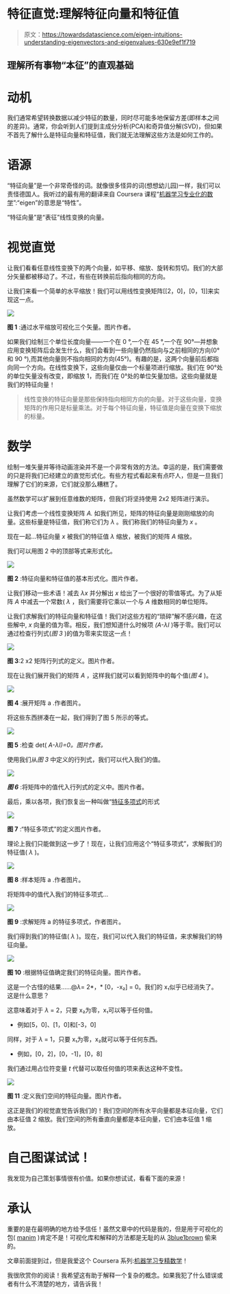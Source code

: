 # 特征直觉:理解特征向量和特征值

> 原文：<https://towardsdatascience.com/eigen-intuitions-understanding-eigenvectors-and-eigenvalues-630e9ef1f719>

## 理解所有事物“本征”的直观基础

# 动机

我们通常希望转换数据以减少特征的数量，同时尽可能多地保留方差(即样本之间的差异)。通常，你会听到人们提到主成分分析(PCA)和奇异值分解(SVD)，但如果不首先了解什么是特征向量和特征值，我们就无法理解这些方法是如何工作的。

# 语源

“特征向量”是一个非常奇怪的词。就像很多怪异的词(想想幼儿园)一样，我们可以责怪德国人。我听过的最有用的翻译来自 Coursera 课程“[机器学习专业化的数学](https://www.coursera.org/specializations/mathematics-machine-learning?utm_source=gg&utm_medium=sem&utm_campaign=01-CourseraCatalog-DSA-US&utm_content=B2C&campaignid=9918777773&adgroupid=128025796489&device=c&keyword=&matchtype=&network=g&devicemodel=&adpostion=&creativeid=536102998481&hide_mobile_promo&gclid=Cj0KCQjwqPGUBhDwARIsANNwjV6fBy-ygiEp6GI17yQhyi_JW8NYJuJEvVrYf3KJcrhLsAg0GZZhYsUaAnUTEALw_wcB)”:“eigen”的意思是“特性”。

“特征向量”是“表征”线性变换的向量。

# 视觉直觉

让我们看看任意线性变换下的两个向量，如平移、缩放、旋转和剪切。我们的大部分矢量都被移动了。不过，有些在转换前后指向相同的方向。

让我们来看一个简单的水平缩放！我们可以用线性变换矩阵[[2，0]，[0，1]]来实现这一点。

![](img/c778a90feea1847e80710f69bc22cd95.png)

**图 1** :通过水平缩放可视化三个矢量。图片作者。

如果我们绘制三个单位长度向量——一个在 0 °,一个在 45 °,一个在 90°—并想象应用变换矩阵后会发生什么，我们会看到一些向量仍然指向与之前相同的方向(0°和 90 °),而其他向量则不指向相同的方向(45°)。有趣的是，这两个向量前后都指向同一个方向。在线性变换下，这些向量仅由一个标量项进行缩放。我们在 90°处的单位矢量没有改变，即缩放 1，而我们在 0°处的单位矢量加倍。这些向量就是我们的特征向量！

> 线性变换的特征向量是那些保持指向相同方向的向量。对于这些向量，变换矩阵的作用只是标量乘法。对于每个特征向量，特征值是向量在变换下缩放的标量。

# 数学

绘制一堆矢量并等待动画渲染并不是一个非常有效的方法。幸运的是，我们需要做的只是将我们已经建立的直觉形式化。有些方程式看起来有点吓人，但是一旦我们理解了它们的来源，它们就没那么糟糕了。

虽然数学可以扩展到任意维数的矩阵，但我们将坚持使用 2x2 矩阵进行演示。

让我们考虑一个线性变换矩阵 *A.* 如我们所见，矩阵的特征向量是刚刚缩放的向量。这些标量是特征值，我们称它们为 *λ* 。我们称我们的特征向量为 *x* 。

现在一起…特征向量 *x* 被我们的特征值 *λ* 缩放，被我们的矩阵 *A* 缩放。

我们可以用图 2 中的顶部等式来形式化。

![](img/64bd4d196bb6617ac1dad8501b83cda8.png)

**图 2** :特征向量和特征值的基本形式化。图片作者。

让我们移动一些术语！减去 *λx* 并分解出 *x* 给出了一个很好的零值等式。为了从矩阵 *A* 中减去一个常数( *λ* ，我们需要将它乘以一个与 *A* 维数相同的单位矩阵。

让我们求解我们的特征向量和特征值！我们对这些方程的“琐碎”解不感兴趣，在这些解中, *x* 向量的值为零。相反，我们想知道什么时候项 *(A-λI* )等于零。我们可以通过检查行列式(*图 3* )的值为零来实现这一点！

![](img/db69a882dac7739057d1d810b006841c.png)

**图 3**:2 x2 矩阵行列式的定义。图片作者。

现在让我们展开我们的矩阵 *A* ，这样我们就可以看到矩阵中的每个值(*图 4* )。

![](img/ecf7efb6a068b33e861cbe7cb54d5103.png)

**图 4** :展开矩阵 a .作者图片。

将这些东西拼凑在一起，我们得到了图 5 所示的等式。

![](img/21251c8377df51104fb7f459e8039b12.png)

**图 5** :检查 det( *A-λI)=0。图片作者。*

使用我们从*图 3* 中定义的行列式，我们可以代入我们的值。

![](img/14aef03fbb109df31c2fb13e55c2a32d.png)

***图 6*** :将矩阵中的值代入行列式的定义中。图片作者。

最后，乘以各项，我们恢复出一种叫做“[特征多项式](https://en.wikipedia.org/wiki/Characteristic_polynomial)的形式

![](img/4224e8b20dc7c57da5de1199297c3339.png)

**图 7** :“特征多项式”的定义图片作者。

理论上我们只能做到这一步了！现在，让我们应用这个“特征多项式”，求解我们的特征值( *λ* )。

![](img/bab388bf37771426197b62d8288dedcc.png)

**图 8** :样本矩阵 a .作者图片。

将矩阵中的值代入我们的特征多项式…

![](img/60063ae9e22f85f89a44c8ef909b4401.png)

**图 9** :求解矩阵 a 的特征多项式，作者图片。

我们得到我们的特征值( *λ* )。现在，我们可以代入我们的特征值，来求解我们的特征向量。

![](img/12fba5459e1169d589a2e590047fb1dc.png)

**图 10** :根据特征值确定我们的特征向量。图片作者。

这是一个古怪的结果……@*λ*= 2*，* [0，-x₂] = 0。我们的 x₁似乎已经消失了。这是什么意思？

这意味着对于 *λ* = 2，只要 x₂为零，x₁可以等于任何值。

*   例如[5，0]、[1，0]和[-3，0]

同样，对于 *λ* = 1，只要 x₁为零，x₂就可以等于任何东西。

*   例如，[0，2]，[0，-1]，[0，8]

我们通过用占位符变量 *t* 代替可以取任何值的项来表达这种不变性。

![](img/addb8dcf3ee71955aea099ce25ab9b6f.png)

**图 11** :定义我们空间的特征向量。图片作者。

这正是我们的视觉直觉告诉我们的！我们空间的所有水平向量都是本征向量，它们由本征值 2 缩放。我们空间的所有垂直向量都是本征向量，它们由本征值 1 缩放。

# 自己图谋试试！

我发现为自己策划事情很有价值。如果你想试试，看看下面的来源！

# 承认

重要的是在最明确的地方给予信任！虽然文章中的代码是我的，但是用于可视化的包( [manim](https://docs.manim.community/) )肯定不是！可视化库和解释的方法都是无耻的从 [3blue1brown](https://www.youtube.com/c/3blue1brown) 偷来的。

文章前面提到过，但是我爱这个 Coursera 系列:[机器学习专精数学](https://www.coursera.org/specializations/mathematics-machine-learning?utm_source=gg&utm_medium=sem&utm_campaign=01-CourseraCatalog-DSA-US&utm_content=B2C&campaignid=9918777773&adgroupid=128025796489&device=c&keyword=&matchtype=&network=g&devicemodel=&adpostion=&creativeid=536102998481&hide_mobile_promo&gclid=Cj0KCQjwqPGUBhDwARIsANNwjV6fBy-ygiEp6GI17yQhyi_JW8NYJuJEvVrYf3KJcrhLsAg0GZZhYsUaAnUTEALw_wcB)！

我很欣赏你的阅读！我希望这有助于解释一个复杂的概念。如果我犯了什么错误或者有什么不清楚的地方，请告诉我！